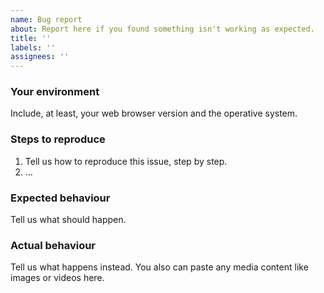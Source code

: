 ```yaml
---
name: Bug report
about: Report here if you found something isn't working as expected.
title: ''
labels: ''
assignees: ''
---
```


### Your environment

Include, at least, your web browser version and the operative system.

### Steps to reproduce

1. Tell us how to reproduce this issue, step by step.
2. ...

### Expected behaviour

Tell us what should happen.

### Actual behaviour

Tell us what happens instead. You also can paste any media content like images or videos here.
